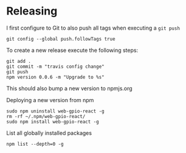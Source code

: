 # Releasing

I first configure to Git to also push all tags when executing a ```git push```
```
git config --global push.followTags true
```

To create a new release execute the following steps:

```
git add .
git commit -m "travis config change"
git push
npm version 0.0.6 -m "Upgrade to %s"
```

This should also bump a new version to npmjs.org




Deploying a new version from npm

```
sudo npm uninstall web-gpio-react -g
rm -rf ~/.npm/web-gpio-react/
sudo npm install web-gpio-react -g
```

List all globally installed packages

```
npm list --depth=0 -g
```